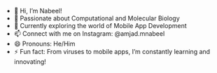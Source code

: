 - 👋 Hi, I’m Nabeel!
- 👀 Passionate about Computational and Molecular Biology
- 🌱 Currently exploring the world of Mobile App Development 
- 📫 Connect with me on Instagram: @amjad.mnabeel
- 😄 Pronouns: He/Him
- ⚡ Fun fact: From viruses to mobile apps, I’m constantly learning and innovating! 

<!---
nabeel-pdc/nabeel-pdc is a ✨ special ✨ repository because its `README.md` (this file) appears on your GitHub profile.
You can click the Preview link to take a look at your changes.
--->
